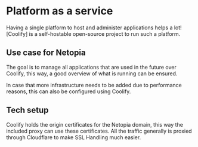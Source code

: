 
# Platform as a service
Having a single platform to host and administer applications helps a lot! [Coolify] is a self-hostable open-source project to run such a platform. 

## Use case for Netopia
The goal is to manage all applications that are used in the future over Coolify, this way, a good overview of what is running can be ensured. 

In case that more infrastructure needs to be added due to performance reasons, this can also be configured using Coolify.

## Tech setup
Coolify holds the origin certificates for the Netopia domain, this way the included proxy can use these certificates. All the traffic generally is proxied through Cloudflare to make SSL Handling much easier.